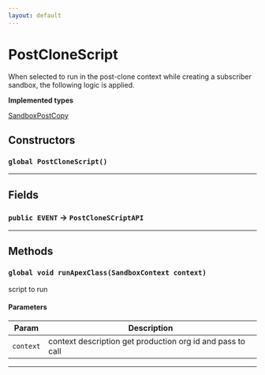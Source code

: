```yaml
---
layout: default
---
```

# PostCloneScript

When selected to run in the post-clone context while creating a subscriber sandbox, the following logic is applied.


**Implemented types**

[SandboxPostCopy](SandboxPostCopy)

## Constructors
### `global PostCloneScript()`
---
## Fields

### `public EVENT` → `PostCloneSCriptAPI`


---
## Methods
### `global void runApexClass(SandboxContext context)`

script to run

#### Parameters

|Param|Description|
|---|---|
|`context`|context description get production org id and pass to call|

---
